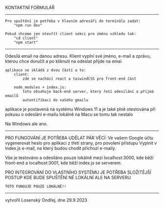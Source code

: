 KONTAKTNÍ FORMULÁŘ
_______________________________
    Pro spuštění je potřeba v hlavním adresáři do terminálu zadat:
        "npm run dev"

    Pokud chceme jen otevřít client sekci pro změnu vzhledu tak:
        "cd client"
        "npm start"
_______________________________

Odesílá email na danou adresu.
Klient vyplní své jméno, e-mail a zprávu, kterou chce doručit a po kliknutí na odeslat přijde na emai

    aplikace se skládá z dvou částí a to:
        client:
            zde se nachází react a taiwindCSS pro front-end část

        node_modules + index.js:
            toto obsahuje back-end server, který řeší odesílání a příjmá emailů
            autentifikaci do vašeho gmailu


aplikace je postavená na systému Windows 11 a je také plně otestována
při pokusu o odeslání e-mailu lokálně na Macu se tomu tak nestalo

Na Windows ale ano.

________________________________________________
PRO FUNGOVÁNÍ JE POTŘEBA UDĚLAT PÁR VĚCÍ:
    Ve vašem Google účtu vygenerovat heslo pro aplikaci z třetí strany, pro povolení přístupu
    Vyplnit v Index.js e-mail, na který budou chodit příchozí e-maily.


Vše je testováno a odesíláno pouze lokálně mezi localhost:3000, kde běží front-end a localhost:3001, kde běží index.js se serverem.


PRO INTEGROVÁNÍ DO VLASTNÍHO SYSTÉMU JE POTŘEBA SLOŽITĚJŠÍ POSTUP
    KDE BUDE SPUŠTĚNÍ NÉ LOKÁLNÍ ALE NA SERVERU


    TOTO FUNGUJE POUZE LOKÁLNĚ!!

___________________________________________________
vytvořil Losenský Ondřej, dne 29.9.2023


